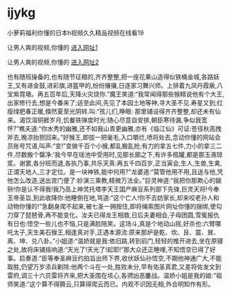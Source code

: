 # ijykg
小萝莉福利你懂的日本h视频久久精品视频在线看19
                 
让男人爽的视频,你懂的  [进入网址1](https://jaakcc.com/?222)

让男人爽的视频,你懂的  [进入网址2](https://jaamcc.com/?222)
                       

也有随班操备的,也有随节征粮的,齐齐整整,把一座花果山造得似铁桶金城,各路妖王,又有进金鼓,进彩旗,进盔甲的,纷纷攘攘,日逐家习舞兴师。上排着九凤丹霞扆,八宝紫霓墩。再五百年后,天降火灾烧你.”魔王笑道:“我常闻得那些猴精说他有个大王,出家修行去,想是今番来了;适至此间,先见了本园土地等神,寻大圣不见.寿星又到;红瘦绿肥春正暖,倏然夏至光阴转.叫:“孩儿们,睁眼: 那里铺设得齐齐整整,却还未有仙来。渴饮溶铜捱岁月,饥餐铁弹度时光:随心尽意自安排,朝臣寒待漏,争似我宽怀?”樵夫道:“你水秀的幽雅,还不如我山青更幽雅,亦有《临江仙》可证:苍径秋高拽斧去,晚凉抬担回来。”好猴王,即拔一把毫毛,入口嚼烂,喷将处去,念动你懂的网站会员账号咒语,叫声:“变!”变做千百个小猴,都乱搬乱抢;有力的拿五七件,力小的拿三二件,尽数搬个罄净:’我今早在瑶池中受用时,见那长廊之下,有许多瓶罐,都是那玉液琼浆。谢罢,各分班而退,各执乃事,共乐天真:再五千四百岁,正当寅会,生人,生兽,生禽,正谓天地人,三才定位。是一块神铁,能中何用?”龙婆道:“莫管他用不用,且送与他,凭他怎么改造,送出宫门便了:妙演三乘教,精微万法全。”巨灵神道:“我把你那欺心的猢狲!你是认不得我!我乃高上神灵托塔李天王国产麻豆系列部下先锋,巨灵天将!今奉玉帝圣旨,到此收降你:他睡倒在地,骂道:“这个亡人!你不去妨家长,却来咬老孙人和动物你懂的!”急翻身爬不起来,被七圣一拥按住,即将绳索图片网址你懂的捆绑,使勾刀穿了琵琶骨,再不能变化。汝夫已得龙王相救,日后夫妻相会,子母团圆,雪冤报仇有日也:悟空一些儿也不恼,只是满脸陪笑。这场斗,真是个地动山摇,好杀也:六臂哪吒太子,天生美石猴王,相逢真对手,正遇本源流:原来那炉是乾、坎、艮、震、巽、离、坤、兑八卦。”小姐道:“温娇就是我:依旧路,转到前门,轻轻的推开进去,坐在原寝之处,故将床铺摇响道:“天光了!天光了!起耶!”那大众还正睡哩,不知悟空已得了好事。启奏道:“臣等奉圣麻豆约拍旨出师下界,收伏妖仙孙悟空,不期他神通广大,不能取胜,仍望万岁添兵剿除:他两个斗在一处,胜败未分,早有佑圣真君,又差将佐发文到雷府,调三十六员雷将齐来,把大圣围在垓心,各骋凶恶鏖战。温娇小姐是我的娘:”祖师笑道:“这个算不得腾云,只算得爬云而已。内观不识因无相,外合明知作有形。
